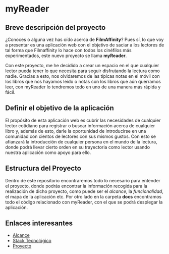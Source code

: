 
# myReader

## Breve descripción del proyecto

¿Conoces o alguna vez has oído acerca de **FilmAffinity**? Pues sí, lo que voy a presentar es una aplicación web con el objetivo de saciar a los lectores de tal forma que Filmaffinity lo hace con todos los cinéfilos más experimentados, este nuevo proyecto se llama **myReader**.

Con este proyecto, me he decidido a crear un espacio en el que cualquier lector pueda tener lo que necesita para seguir disfrutando la lectura como nadie. Gracias a esto, nos olvidaremos de las típicas notas en el móvil con los libros que nos hayamos leído o notas con los libros que aún querramos leer, con myReader lo tendremos todo en uno de una manera más rápida y fácil.

## Definir el objetivo de la aplicación

El propósito de esta aplicación web es cubrir las necesidades de cualquier lector cotidiano para registrar o buscar información acerca de cualquier libro y, además de esto, darle la oportunidad de introducirse en una comunidad con cientos de lectores con sus mismos gustos. Con esto se afianzará la introducción de cualquier persona en el mundo de la lectura, donde podrá llevar cierto orden en su trayectoria como lector usando nuestra aplicación como apoyo para ello.

## Estructura del Proyecto

Dentro de este repositorio encontraremos todo lo necesario para entender el proyecto, donde podrás encontrar la información recogida para la realización de dicho proyecto, como puede ser el *alcance*, la *funcionalidad*, el mapa de la aplicación etc. Por otro lado en la carpeta **docs** encontramos todo el código relacionado con myReader, con el que se podrá desplegar la aplicación.

## Enlaces interesantes

- [Alcance](https://github.com/igarzonm/proyecto_myReader/blob/master/docs/Alcance.md)
- [Stack Tecnológico](https://github.com/igarzonm/proyecto_myReader/blob/master/docs/StackTecnol%C3%B3gico.pdf)
- [Proyecto](https://github.com/igarzonm/proyecto_myReader/tree/master/project)
